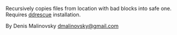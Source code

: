 Recursively copies files from location with bad blocks into safe one.
Requires [ddrescue](http://www.garloff.de/kurt/linux/ddrescue/) installation.

By Denis Malinovsky <dmalinovsky@gmail.com>
